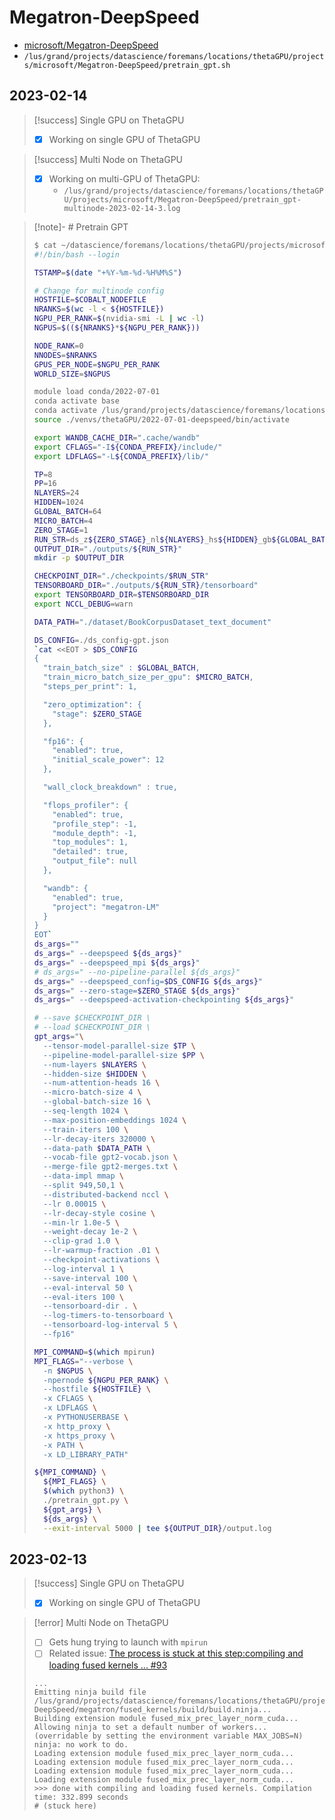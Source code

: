 
# Megatron-DeepSpeed

- [microsoft/Megatron-DeepSpeed](https://github.com/microsoft/Megatron-DeepSpeed)
- `/lus/grand/projects/datascience/foremans/locations/thetaGPU/projects/microsoft/Megatron-DeepSpeed/pretrain_gpt.sh`

## 2023-02-14

> [!success] Single GPU on ThetaGPU
> - [x] Working on single GPU of ThetaGPU

> [!success] Multi Node on ThetaGPU
> - [x] Working on multi-GPU of ThetaGPU:
>     - `/lus/grand/projects/datascience/foremans/locations/thetaGPU/projects/microsoft/Megatron-DeepSpeed/pretrain_gpt-multinode-2023-02-14-3.log`

> [!note]- # Pretrain GPT
> ```bash
> $ cat ~/datascience/foremans/locations/thetaGPU/projects/microsoft/Megatron-DeepSpeed/pretrain_gpt.sh
> #!/bin/bash --login
> 
> TSTAMP=$(date "+%Y-%m-%d-%H%M%S")
> 
> # Change for multinode config
> HOSTFILE=$COBALT_NODEFILE
> NRANKS=$(wc -l < ${HOSTFILE})
> NGPU_PER_RANK=$(nvidia-smi -L | wc -l)
> NGPUS=$((${NRANKS}*${NGPU_PER_RANK}))
> 
> NODE_RANK=0
> NNODES=$NRANKS
> GPUS_PER_NODE=$NGPU_PER_RANK
> WORLD_SIZE=$NGPUS
> 
> module load conda/2022-07-01
> conda activate base
> conda activate /lus/grand/projects/datascience/foremans/locations/thetaGPU/miniconda3/envs/2022-07-01
> source ./venvs/thetaGPU/2022-07-01-deepspeed/bin/activate
> 
> export WANDB_CACHE_DIR=".cache/wandb"
> export CFLAGS="-I${CONDA_PREFIX}/include/"
> export LDFLAGS="-L${CONDA_PREFIX}/lib/"
> 
> TP=8
> PP=16
> NLAYERS=24
> HIDDEN=1024
> GLOBAL_BATCH=64
> MICRO_BATCH=4
> ZERO_STAGE=1
> RUN_STR=ds_z${ZERO_STAGE}_nl${NLAYERS}_hs${HIDDEN}_gb${GLOBAL_BATCH}_mb${MICRO_BATCH}
> OUTPUT_DIR="./outputs/${RUN_STR}"
> mkdir -p $OUTPUT_DIR
> 
> CHECKPOINT_DIR="./checkpoints/$RUN_STR"
> TENSORBOARD_DIR="./outputs/${RUN_STR}/tensorboard"
> export TENSORBOARD_DIR=$TENSORBOARD_DIR
> export NCCL_DEBUG=warn
> 
> DATA_PATH="./dataset/BookCorpusDataset_text_document"
> 
> DS_CONFIG=./ds_config-gpt.json
> `cat <<EOT > $DS_CONFIG
> {
>   "train_batch_size" : $GLOBAL_BATCH,
>   "train_micro_batch_size_per_gpu": $MICRO_BATCH,
>   "steps_per_print": 1,
> 
>   "zero_optimization": {
>     "stage": $ZERO_STAGE
>   },
> 
>   "fp16": {
>     "enabled": true,
>     "initial_scale_power": 12
>   },
> 
>   "wall_clock_breakdown" : true,
> 
>   "flops_profiler": {
>     "enabled": true,
>     "profile_step": -1,
>     "module_depth": -1,
>     "top_modules": 1,
>     "detailed": true,
>     "output_file": null
>   },
> 
>   "wandb": {
>     "enabled": true,
>     "project": "megatron-LM"
>   }
> }
> EOT`
> ds_args=""
> ds_args=" --deepspeed ${ds_args}"
> ds_args=" --deepspeed_mpi ${ds_args}"
> # ds_args=" --no-pipeline-parallel ${ds_args}"
> ds_args=" --deepspeed_config=$DS_CONFIG ${ds_args}"
> ds_args=" --zero-stage=$ZERO_STAGE ${ds_args}"
> ds_args=" --deepspeed-activation-checkpointing ${ds_args}"
> 
> # --save $CHECKPOINT_DIR \
> # --load $CHECKPOINT_DIR \
> gpt_args="\
>   --tensor-model-parallel-size $TP \
>   --pipeline-model-parallel-size $PP \
>   --num-layers $NLAYERS \
>   --hidden-size $HIDDEN \
>   --num-attention-heads 16 \
>   --micro-batch-size 4 \
>   --global-batch-size 16 \
>   --seq-length 1024 \
>   --max-position-embeddings 1024 \
>   --train-iters 100 \
>   --lr-decay-iters 320000 \
>   --data-path $DATA_PATH \
>   --vocab-file gpt2-vocab.json \
>   --merge-file gpt2-merges.txt \
>   --data-impl mmap \
>   --split 949,50,1 \
>   --distributed-backend nccl \
>   --lr 0.00015 \
>   --lr-decay-style cosine \
>   --min-lr 1.0e-5 \
>   --weight-decay 1e-2 \
>   --clip-grad 1.0 \
>   --lr-warmup-fraction .01 \
>   --checkpoint-activations \
>   --log-interval 1 \
>   --save-interval 100 \
>   --eval-interval 50 \
>   --eval-iters 100 \
>   --tensorboard-dir . \
>   --log-timers-to-tensorboard \
>   --tensorboard-log-interval 5 \
>   --fp16"
> 
> MPI_COMMAND=$(which mpirun)
> MPI_FLAGS="--verbose \
>   -n $NGPUS \
>   -npernode ${NGPU_PER_RANK} \
>   --hostfile ${HOSTFILE} \
>   -x CFLAGS \
>   -x LDFLAGS \
>   -x PYTHONUSERBASE \
>   -x http_proxy \
>   -x https_proxy \
>   -x PATH \
>   -x LD_LIBRARY_PATH"
> 
> ${MPI_COMMAND} \
>   ${MPI_FLAGS} \
>   $(which python3) \
>   ./pretrain_gpt.py \
>   ${gpt_args} \
>   ${ds_args} \
>   --exit-interval 5000 | tee ${OUTPUT_DIR}/output.log
> ```

## 2023-02-13

> [!success] Single GPU on ThetaGPU
> - [x] Working on single GPU of ThetaGPU

> [!error] Multi Node on ThetaGPU
> - [ ] Gets hung trying to launch with `mpirun`
> - [ ] Related issue: [The process is stuck at this step:compiling and loading fused kernels ... #93](https://github.com/microsoft/Megatron-DeepSpeed/issues/93#top)
> ```Shell
> ...
> Emitting ninja build file /lus/grand/projects/datascience/foremans/locations/thetaGPU/projects/microsoft/Megatron-DeepSpeed/megatron/fused_kernels/build/build.ninja...
> Building extension module fused_mix_prec_layer_norm_cuda...
> Allowing ninja to set a default number of workers... (overridable by setting the environment variable MAX_JOBS=N)
> ninja: no work to do.
> Loading extension module fused_mix_prec_layer_norm_cuda...
> Loading extension module fused_mix_prec_layer_norm_cuda...
> Loading extension module fused_mix_prec_layer_norm_cuda...
> Loading extension module fused_mix_prec_layer_norm_cuda...
> >>> done with compiling and loading fused kernels. Compilation time: 332.899 seconds
> # (stuck here)
> ```

